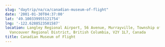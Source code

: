 ```yaml
---
slug: "daytrip/na/ca/canadian-museum-of-flight"
date: '2001-01-30T04:37:00'
lat: '49.100339955121754'
lng: '-122.6288523501587'
location: Langley Regional Airport, 56 Avenue, Murrayville, Township of Langley, Metro
  Vancouver Regional District, British Columbia, V2Y 1L7, Canada
title: Canadian Museum of Flight
---
```



